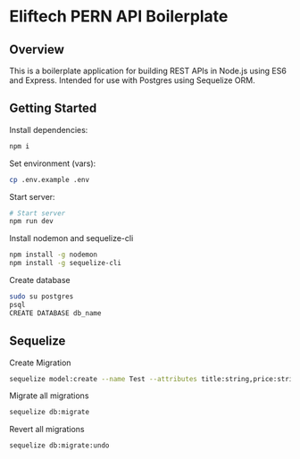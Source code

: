# Eliftech PERN API Boilerplate

## Overview

This is a boilerplate application for building REST APIs in Node.js using ES6 and Express. Intended for use with Postgres using Sequelize ORM.

## Getting Started

Install dependencies:
```sh
npm i
```
Set environment (vars):
```sh
cp .env.example .env
```

Start server:
```sh
# Start server
npm run dev
```

Install nodemon and sequelize-cli
```sh
npm install -g nodemon
npm install -g sequelize-cli
```

Create database
```sh
sudo su postgres
psql
CREATE DATABASE db_name
```

## Sequelize

Create Migration
```sh
sequelize model:create --name Test --attributes title:string,price:string,description:string
```

Migrate all migrations
```sh
sequelize db:migrate
```

Revert all migrations
```sh
sequelize db:migrate:undo
``` 